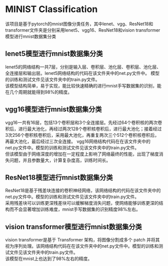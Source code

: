 <h1>MINIST Classification</h1>
该项目是基于pytorch的mnist图像分类任务，其中lenet、vgg、ResNet18和transformer文件夹是分别采用lenet5、vgg16、ResNet18和vision transformer模型进行mnist数据集分类<br>   
<h2>lenet5模型进行mnist数据集分类</h2>
lenet5的网络结构一共7层，分别是输入层、卷积层、池化层、卷积层、池化层、全连接层和输出层。lenet5网络结构的代码在该文件夹中的net.py文件中。
模型的训练和测试文件见该文件夹中的train.py文件。<br>该模型结构简单，易于实现，能比较快速精确的进行mnist手写数据集的识别，能在几个周期就能得到98%的精度。
<h2>vgg16模型进行mnist数据集分类</h2>
vgg16一共有16层，包括13个卷积层和3个全连接层。先经过64个卷积核的两次卷积后，进行最大池化，再经过两次128个卷积核卷积后，进行最大池化；接着经过3次256个卷积核卷积后，采用最大池化，再重复两次三个512个卷积核卷积后，再最大池化，最后经过三次全连接。
vgg16网络结构代码在在该文件夹中的net.py文件中。模型的训练和测试文件见该文件夹中的train.py文件。<br>
但该模型由于网络深度的增加在一定程度上影响了网络最终的性能，出现了梯度消失问题，并且参数量大，计算复杂度高，训练时间长。
<h2>ResNet18模型进行mnist数据集分类</h2>
ResNet18是基于残差块连接的卷积神经网络，该网络结构的代码在该文件夹中的net.py文件中。模型的训练和测试文件见该文件夹中的train.py文件。<br>
采用残差块可以训练更深残差块可以缓解梯度消失问题，使网络能够训练更深的结构而不会显著增加训练难度，mnist手写数据集的识别精度98%左右。
<h2>vision transformer模型进行mnist数据集分类</h2>
vision transformer是基于 Transformer 架构，将图像分割成多个 patch 并将其视为序列处理。该网络结构代码在在该文件夹中的net.py文件中。模型的训练和测试文件见该文件夹中的train.py文件。<br>
该模型在mnist上也达到了98%左右的精度。
